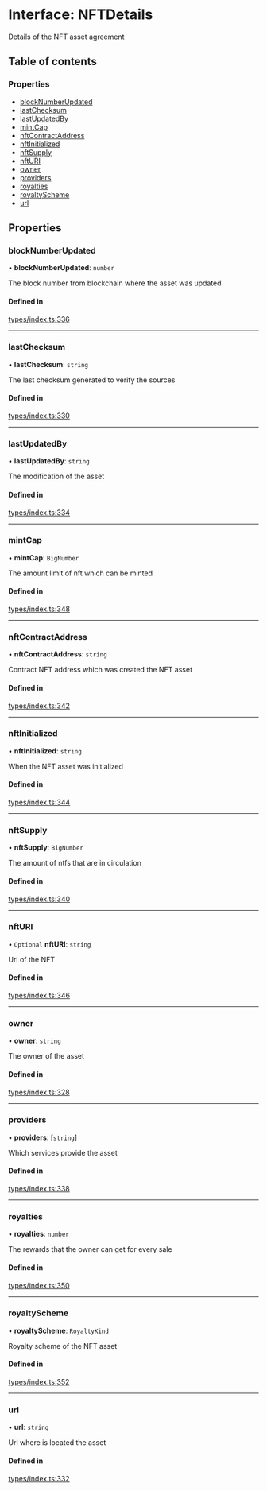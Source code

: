 # Interface: NFTDetails

Details of the NFT asset agreement

## Table of contents

### Properties

- [blockNumberUpdated](NFTDetails.md#blocknumberupdated)
- [lastChecksum](NFTDetails.md#lastchecksum)
- [lastUpdatedBy](NFTDetails.md#lastupdatedby)
- [mintCap](NFTDetails.md#mintcap)
- [nftContractAddress](NFTDetails.md#nftcontractaddress)
- [nftInitialized](NFTDetails.md#nftinitialized)
- [nftSupply](NFTDetails.md#nftsupply)
- [nftURI](NFTDetails.md#nfturi)
- [owner](NFTDetails.md#owner)
- [providers](NFTDetails.md#providers)
- [royalties](NFTDetails.md#royalties)
- [royaltyScheme](NFTDetails.md#royaltyscheme)
- [url](NFTDetails.md#url)

## Properties

### blockNumberUpdated

• **blockNumberUpdated**: `number`

The block number from blockchain where the asset was updated

#### Defined in

[types/index.ts:336](https://github.com/nevermined-io/react-components/blob/d91af20/catalog/src/types/index.ts#L336)

___

### lastChecksum

• **lastChecksum**: `string`

The last checksum generated to verify the sources

#### Defined in

[types/index.ts:330](https://github.com/nevermined-io/react-components/blob/d91af20/catalog/src/types/index.ts#L330)

___

### lastUpdatedBy

• **lastUpdatedBy**: `string`

The modification of the asset

#### Defined in

[types/index.ts:334](https://github.com/nevermined-io/react-components/blob/d91af20/catalog/src/types/index.ts#L334)

___

### mintCap

• **mintCap**: `BigNumber`

The amount limit of nft which can be minted

#### Defined in

[types/index.ts:348](https://github.com/nevermined-io/react-components/blob/d91af20/catalog/src/types/index.ts#L348)

___

### nftContractAddress

• **nftContractAddress**: `string`

Contract NFT address which was created the NFT asset

#### Defined in

[types/index.ts:342](https://github.com/nevermined-io/react-components/blob/d91af20/catalog/src/types/index.ts#L342)

___

### nftInitialized

• **nftInitialized**: `string`

When the NFT asset was initialized

#### Defined in

[types/index.ts:344](https://github.com/nevermined-io/react-components/blob/d91af20/catalog/src/types/index.ts#L344)

___

### nftSupply

• **nftSupply**: `BigNumber`

The amount of ntfs that are in circulation

#### Defined in

[types/index.ts:340](https://github.com/nevermined-io/react-components/blob/d91af20/catalog/src/types/index.ts#L340)

___

### nftURI

• `Optional` **nftURI**: `string`

Uri of the NFT

#### Defined in

[types/index.ts:346](https://github.com/nevermined-io/react-components/blob/d91af20/catalog/src/types/index.ts#L346)

___

### owner

• **owner**: `string`

The owner of the asset

#### Defined in

[types/index.ts:328](https://github.com/nevermined-io/react-components/blob/d91af20/catalog/src/types/index.ts#L328)

___

### providers

• **providers**: [`string`]

Which services provide the asset

#### Defined in

[types/index.ts:338](https://github.com/nevermined-io/react-components/blob/d91af20/catalog/src/types/index.ts#L338)

___

### royalties

• **royalties**: `number`

The rewards that the owner can get for every sale

#### Defined in

[types/index.ts:350](https://github.com/nevermined-io/react-components/blob/d91af20/catalog/src/types/index.ts#L350)

___

### royaltyScheme

• **royaltyScheme**: `RoyaltyKind`

Royalty scheme of the NFT asset

#### Defined in

[types/index.ts:352](https://github.com/nevermined-io/react-components/blob/d91af20/catalog/src/types/index.ts#L352)

___

### url

• **url**: `string`

Url where is located the asset

#### Defined in

[types/index.ts:332](https://github.com/nevermined-io/react-components/blob/d91af20/catalog/src/types/index.ts#L332)
